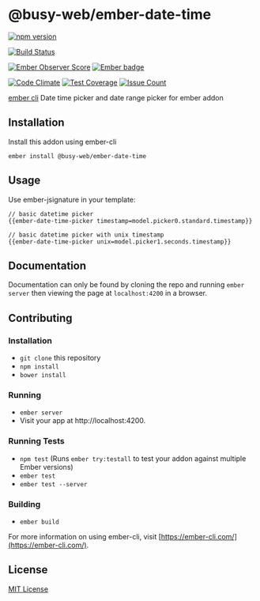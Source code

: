 @busy-web/ember-date-time
==============================================================================

[![npm version](https://badge.fury.io/js/busy-web/ember-date-time.svg)](https://badge.fury.io/js/busy-web/ember-date-time)

[![Build Status](https://travis-ci.org/busy-web/ember-date-time.svg?branch=master)](https://travis-ci.org/busy-web/ember-date-time)

[![Ember Observer Score](https://emberobserver.com/badges/busy-web/ember-date-time.svg)](https://emberobserver.com/addons/busy-web/ember-date-time)
[![Ember badge][ember-badge]][embadge]

[![Code Climate](https://codeclimate.com/github/busy-web/ember-date-time/badges/gpa.svg)](https://codeclimate.com/github/busy-web/ember-date-time)
[![Test Coverage](https://codeclimate.com/github/busy-web/ember-date-time/badges/coverage.svg)](https://codeclimate.com/github/busy-web/ember-date-time/coverage)
[![Issue Count](https://codeclimate.com/github/busy-web/ember-date-time/badges/issue_count.svg)](https://codeclimate.com/github/busy-web/ember-date-time)

[ember cli](https://ember-cli.com/) Date time picker and date range picker for ember addon

Installation
------------------------------------------------------------------------------

Install this addon using ember-cli
```
ember install @busy-web/ember-date-time
```

Usage
------------------------------------------------------------------------------

Use ember-jsignature in your template:
```
// basic datetime picker
{{ember-date-time-picker timestamp=model.picker0.standard.timestamp}}

// basic datetime picker with unix timestamp
{{ember-date-time-picker unix=model.picker1.seconds.timestamp}}
```

Documentation
------------------------------------------------------------------------------

Documentation can only be found by cloning the repo and running `ember server`
then viewing the page at `localhost:4200` in a browser.


Contributing
------------------------------------------------------------------------------

### Installation

* `git clone` this repository
* `npm install`
* `bower install`

### Running

* `ember server`
* Visit your app at http://localhost:4200.

### Running Tests

* `npm test` (Runs `ember try:testall` to test your addon against multiple Ember versions)
* `ember test`
* `ember test --server`

### Building

* `ember build`

For more information on using ember-cli, visit [https://ember-cli.com/](https://ember-cli.com/).


License
------------------------------------------------------------------------------

[MIT License](https://opensource.org/licenses/mit-license.php)

[embadge]: http://embadge.io/
[ember-badge]: http://embadge.io/v1/badge.svg?start=2.16.2
